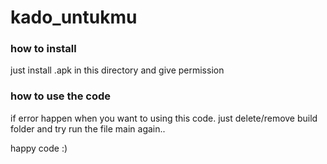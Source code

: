 # kado_untukmu

### how to install
just install .apk in this directory and give permission 

### how to use the code
if error happen when you want to using this code. just delete/remove build folder and try run the file main again.. 

happy code :)
